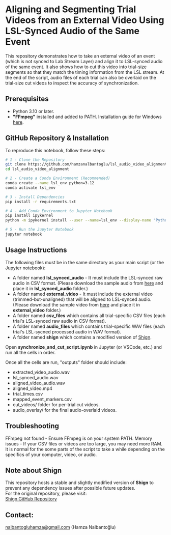 # Aligning and Segmenting Trial Videos from an External Video Using LSL-Synced Audio of the Same Event

This repository demonstrates how to take an external video of an event (which is not synced to Lab Stream Layer) and align it to LSL-synced audio of the same event. It also shows how to cut this video into trial-size segments so that they match the timing information from the LSL stream. At the end of the script, audio files of each trial can also be overlaid on the trial-size cut videos to inspect the accuracy of synchronization.

## Prerequisites
- Python 3.10 or later.
- **"FFmpeg"** installed and added to PATH. Installation guide for Windows [here](https://www.youtube.com/watch?v=mqY4Dl9SyHM).

## GitHub Repository & Installation
To reproduce this notebook, follow these steps:

```bash
# 1 - Clone the Repository
git clone https://github.com/hamzanalbantoglu/lsl_audio_video_alignment.git
cd lsl_audio_video_alignment

# 2 - Create a Conda Environment (Recommended)
conda create --name lsl_env python=3.12
conda activate lsl_env

# 3 - Install Dependencies
pip install -r requirements.txt

# 4 - Add Conda Environment to Jupyter Notebook
pip install ipykernel
python -m ipykernel install --user --name=lsl_env --display-name "Python (lsl_env)"

# 5 - Run the Jupyter Notebook
jupyter notebook
```

## Usage Instructions

The following files must be in the same directory as your main script (or the Jupyter notebook):
- A folder named **lsl_synced_audio** - It must include the LSL-synced raw audio in CSV format. (Please download the sample audio from [here](https://drive.google.com/file/d/15lRvcV6_iVn_KG4qk_3KA4Pse6im1WMA/view?usp=drive_link) and place it in **lsl_synced_audio** folder.)
- A folder named **external_video** - It must include the external video (trimmed-but-unaligned) that will be aligned to LSL-synced audio. (Please download the sample video from [here](https://drive.google.com/file/d/1cGx2WheZKp-XOkvrt-tfn-up0m7V1ifW/view?usp=sharing) and place it in **external_video** folder.)
- A folder named **csv_files** which contains all trial-specific CSV files (each trial's LSL-synced raw audio in CSV format).
- A folder named **audio_files** which contains trial-specific WAV files (each trial's LSL-sycned processed audio in WAV format).
- A folder named **shign** which contains a modified version of [Shign](https://github.com/KnurpsBram/shign).

Open **synchronize_and_cut_script.ipynb** in Jupyter (or VSCode, etc.) and run all the cells in order.

Once all the cells are run, "outputs" folder should include:
- extracted_video_audio.wav
- lsl_synced_audio.wav
- aligned_video_audio.wav
- aligned_video.mp4
- trial_times.csv
- mapped_event_markers.csv
- cut_videos/ folder for per-trial cut videos.
- audio_overlay/ for the final audio-overlaid videos.

## Troubleshooting
FFmpeg not found - Ensure FFmpeg is on your system PATH.
Memory issues - If your CSV files or videos are too large, you may need more RAM. It is normal for the some parts of the script to take a while depending on the specifics of your computer, video, or audio.

## **Note about Shign**   
This repository hosts a stable and slightly modified version of **Shign** to prevent any dependency issues after possible future updates.   
For the original repository, please visit:   
[Shign GitHub Repository](https://github.com/KnurpsBram/shign)

## Contact:
nalbantogluhamza@gmail.com (Hamza Nalbantoğlu)
